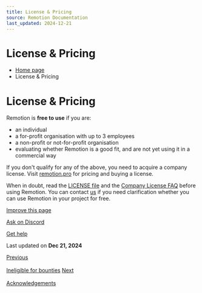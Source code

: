 ```yaml
---
title: License & Pricing
source: Remotion Documentation
last_updated: 2024-12-21
---
```


# License & Pricing

- [Home page](/)
- License & Pricing

# License & Pricing

Remotion is **free to use** if you are:

- an individual
- a for-profit organisation with up to 3 employees
- a non-profit or not-for-profit organisation
- evaluating whether Remotion is a good fit, and are not yet using it in a commercial way

If you don't qualify for any of the above, you need to acquire a company license. Visit [remotion.pro](https://remotion.pro) for pricing and buying a license.

When in doubt, read the [LICENSE file](https://github.com/remotion-dev/remotion/blob/main/LICENSE.md) and the [Company License FAQ](https://www.remotion.pro/faq) before using Remotion. You can contact [us](mailto:hi@remotion.dev) if you need clarification whether you can use Remotion in your project for free.

[Improve this page](https://github.com/remotion-dev/remotion/edit/main/packages/docs/docs/license.mdx)

[Ask on Discord](https://remotion.dev/discord)

[Get help](/docs/get-help)

Last updated on **Dec 21, 2024**

[Previous\
\
Ineligible for bounties](/docs/contributing/ineligible) [Next\
\
Acknowledgements](/docs/acknowledgements)
